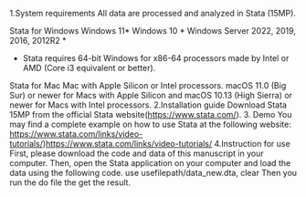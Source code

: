 1.System requirements
  All data are processed and analyzed in Stata (15MP).
  
  Stata for Windows
  Windows 11*
  Windows 10 *
  Windows Server 2022, 2019, 2016, 2012R2 *
  * Stata requires 64-bit Windows for x86-64 processors made by Intel or AMD (Core i3 equivalent or better).

  Stata for Mac
  Mac with Apple Silicon or Intel processors.
  macOS 11.0 (Big Sur) or newer for Macs with Apple Silicon and macOS 10.13 (High Sierra) or newer for Macs with Intel processors.
2.Installation guide
  Download Stata 15MP from the official Stata website(https://www.stata.com/).
3. Demo
  You may find a complete example on how to use Stata at the following website:
  https://www.stata.com/links/video-tutorials/)https://www.stata.com/links/video-tutorials/
4.Instruction for use
  First, please download the code and data of this manuscript in your computer. Then, open the Stata application on your computer and load the data using the following code.
  use usefilepath/data_new.dta, clear 
  Then you run the do file the get the result.

  

  
